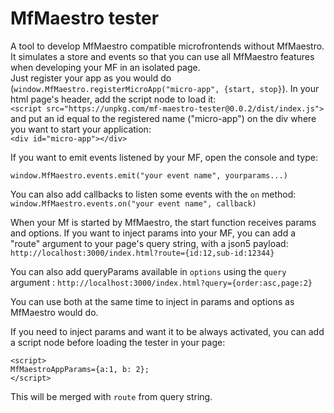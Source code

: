 # MfMaestro tester

A tool to develop MfMaestro compatible microfrontends without MfMaestro.  
It simulates a store and events so that you can use all MfMaestro features when developing your MF in an isolated page.  
Just register your app as you would do (```window.MfMaestro.registerMicroApp("micro-app", {start, stop}```).
In your html page's header, add the script node to load it:  
```<script src="https://unpkg.com/mf-maestro-tester@0.0.2/dist/index.js">```  
and put an id equal to the registered name ("micro-app") on the div where you want to start your application:  
```<div id="micro-app"></div>``` 

If you want to emit events listened by your MF, open the console and type:  
```
window.MfMaestro.events.emit("your event name", yourparams...)
``` 
You can also add callbacks to listen some events with the ```on``` method:  
```window.MfMaestro.events.on("your event name", callback)```  

When your Mf is started by MfMaestro, the start function receives params and options.
If you want to inject params into your MF, you can add a "route" argument to your page's query string, with a json5 payload:
```http://localhost:3000/index.html?route={id:12,sub-id:12344}```

You can also add queryParams available in ```options``` using the ```query``` argument :
```http://localhost:3000/index.html?query={order:asc,page:2}```  

You can use both at the same time to inject in params and options as MfMaestro would do.

If you need to inject params and want it to be always activated, you can add a script node before loading the tester in your page:
```
<script>
MfMaestroAppParams={a:1, b: 2};
</script>
```  

This will be merged with ```route``` from query string.  